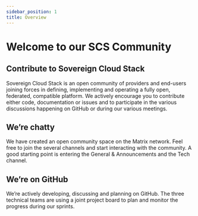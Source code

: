 ```yaml
---
sidebar_position: 1
title: Overview
---
```


# Welcome to our SCS Community

## Contribute to Sovereign Cloud Stack
Sovereign Cloud Stack is an open community of providers and end-users joining forces in defining, implementing and operating a fully open, federated, compatible platform. We actively encourage you to contribute either code, documentation or issues and to participate in the various discussions happening on GitHub or during our various meetings.

## We’re chatty
We have created an open community space on the Matrix network. Feel free to join the several channels and start interacting with the community. A good starting point is entering the General & Announcements and the Tech channel.

## We’re on GitHub
We’re actively developing, discussing and planning on GitHub. The three technical teams are using a joint project board to plan and monitor the progress during our sprints.